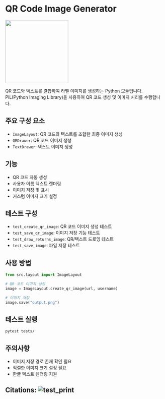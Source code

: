 # QR Code Image Generator

<img src="https://github.com/user-attachments/assets/9b7a3c6a-5df3-4b68-8b83-c3baa9d3fa4d" width="200"> 

QR 코드와 텍스트를 결합하여 라벨 이미지를 생성하는 Python 모듈입니다. PIL(Python Imaging Library)을 사용하여 QR 코드 생성 및 이미지 처리를 수행합니다.

## 주요 구성 요소

- `ImageLayout`: QR 코드와 텍스트를 조합한 최종 이미지 생성
- `QRDrawer`: QR 코드 이미지 생성
- `TextDrawer`: 텍스트 이미지 생성

## 기능

- QR 코드 자동 생성
- 사용자 이름 텍스트 렌더링
- 이미지 저장 및 표시
- 커스텀 이미지 크기 설정

## 테스트 구성

- `test_create_qr_image`: QR 코드 이미지 생성 테스트
- `test_save_qr_image`: 이미지 저장 기능 테스트
- `test_draw_returns_image`: QR/텍스트 드로잉 테스트
- `test_save_image`: 파일 저장 테스트

## 사용 방법

```python
from src.layout import ImageLayout

# QR 코드 이미지 생성
image = ImageLayout.create_qr_image(url, username)

# 이미지 저장
image.save("output.png")
```

## 테스트 실행

```bash
pytest tests/
```

## 주의사항

- 이미지 저장 경로 존재 확인 필요
- 적절한 이미지 크기 설정 필요
- 한글 텍스트 렌더링 지원

Citations:
![test_print](https://github.com/user-attachments/assets/9b7a3c6a-5df3-4b68-8b83-c3baa9d3fa4d)
---
